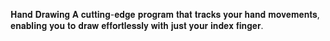 𝐇𝐚𝐧𝐝 𝐃𝐫𝐚𝐰𝐢𝐧𝐠
𝐀 𝐜𝐮𝐭𝐭𝐢𝐧𝐠-𝐞𝐝𝐠𝐞 𝐩𝐫𝐨𝐠𝐫𝐚𝐦 𝐭𝐡𝐚𝐭 𝐭𝐫𝐚𝐜𝐤𝐬 𝐲𝐨𝐮𝐫 𝐡𝐚𝐧𝐝 𝐦𝐨𝐯𝐞𝐦𝐞𝐧𝐭𝐬, 𝐞𝐧𝐚𝐛𝐥𝐢𝐧𝐠 𝐲𝐨𝐮 𝐭𝐨 𝐝𝐫𝐚𝐰 𝐞𝐟𝐟𝐨𝐫𝐭𝐥𝐞𝐬𝐬𝐥𝐲 𝐰𝐢𝐭𝐡 𝐣𝐮𝐬𝐭 𝐲𝐨𝐮𝐫 𝐢𝐧𝐝𝐞𝐱 𝐟𝐢𝐧𝐠𝐞𝐫.
